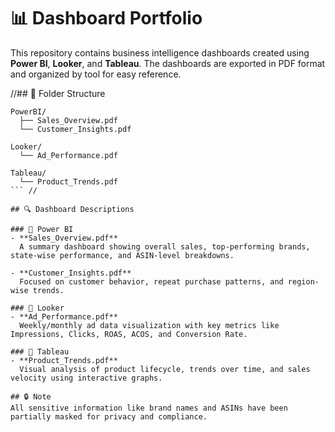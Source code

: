 
# 📊 Dashboard Portfolio

This repository contains business intelligence dashboards created using **Power BI**, **Looker**, and **Tableau**. The dashboards are exported in PDF format and organized by tool for easy reference.

//## 📁 Folder Structure
```
PowerBI/
  ├── Sales_Overview.pdf
  └── Customer_Insights.pdf

Looker/
  └── Ad_Performance.pdf

Tableau/
  └── Product_Trends.pdf
``` //

## 🔍 Dashboard Descriptions

### 🔷 Power BI
- **Sales_Overview.pdf**  
  A summary dashboard showing overall sales, top-performing brands, state-wise performance, and ASIN-level breakdowns.

- **Customer_Insights.pdf**  
  Focused on customer behavior, repeat purchase patterns, and region-wise trends.

### 🔶 Looker
- **Ad_Performance.pdf**  
  Weekly/monthly ad data visualization with key metrics like Impressions, Clicks, ROAS, ACOS, and Conversion Rate.

### 🔷 Tableau
- **Product_Trends.pdf**  
  Visual analysis of product lifecycle, trends over time, and sales velocity using interactive graphs.

## 🔒 Note
All sensitive information like brand names and ASINs have been partially masked for privacy and compliance.
